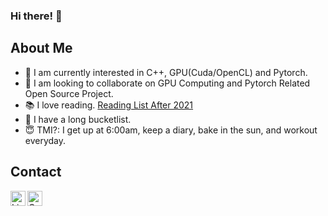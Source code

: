 ### Hi there! 👋

## About Me
- 🌱 I am currently interested in C++, GPU(Cuda/OpenCL) and Pytorch.
- 👯 I am looking to collaborate on GPU Computing and Pytorch Related Open Source Project.
- 📚 I love reading. [Reading List After 2021](https://github.com/xlpiao/reading)
- 📝 I have a long bucketlist. 
- 😇 TMI?: I get up at 6:00am, keep a diary, bake in the sun, and workout everyday.

## Contact
[<img align="left" alt="LinkedIn" width="24px" src="https://raw.githubusercontent.com/FortAwesome/Font-Awesome/5.15.0/svgs/brands/linkedin.svg" />][LinkedIn]
[<img align="left" alt="Google" width="24px" src="https://raw.githubusercontent.com/FortAwesome/Font-Awesome/5.15.0/svgs/brands/google.svg" />][Google]


<!--
**xlpiao/xlpiao** is a ✨ _special_ ✨ repository because its `README.md` (this file) appears on your GitHub profile.

Here are some ideas to get you started:

- 🔭 I’m currently working on ...
- 🌱 I’m currently learning ...
- 👯 I’m looking to collaborate on ...
- 🤔 I’m looking for help with ...
- 💬 Ask me about ...
- 📫 How to reach me: ...
- 😄 Pronouns: ...
- ⚡ Fun fact: ...
-->
[LinkedIn]: https://www.linkedin.com/in/xlpiao/
[Google]: https://scholar.google.com/citations?user=fqPaaBAAAAAJ&hl=en
